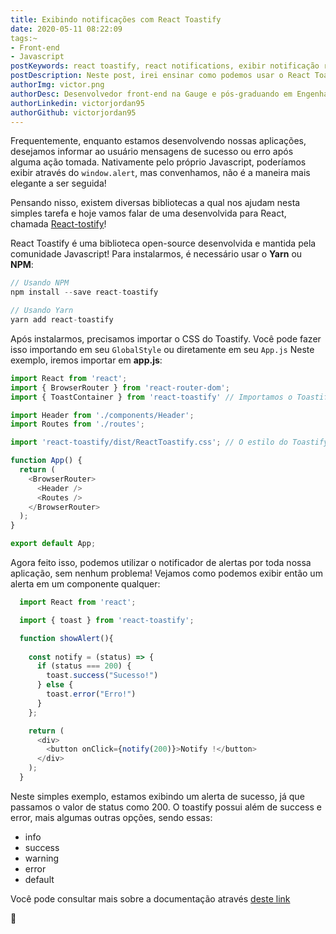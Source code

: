 ```yaml
---
title: Exibindo notificações com React Toastify
date: 2020-05-11 08:22:09
tags:~
- Front-end
- Javascript
postKeywords: react toastify, react notifications, exibir notificação react, react, front-end, javascript, show notification
postDescription: Neste post, irei ensinar como podemos usar o React Toastify, uma biblioteca para exibição de notificações, com o intuito de tornar nossa aplicação mais rica em detalhes e com uma usabilidade melhor!
authorImg: victor.png
authorDesc: Desenvolvedor front-end na Gauge e pós-graduando em Engenharia de Software pela PUC-MG e formado em Banco de Dados pela Fatec, apaixonado por usabilidade, performance e UX!
authorLinkedin: victorjordan95
authorGithub: victorjordan95
---
```


Frequentemente, enquanto estamos desenvolvendo nossas aplicações, desejamos informar ao usuário mensagens de sucesso ou erro após alguma ação tomada.
Nativamente pelo próprio Javascript, poderíamos exibir através do `window.alert`, mas convenhamos, não é a maneira mais elegante a ser seguida!

Pensando nisso, existem diversas bibliotecas a qual nos ajudam nesta simples tarefa e hoje vamos falar de uma desenvolvida para React, chamada [React-tostify](https://github.com/fkhadra/react-toastify)!

<!-- more -->

React Toastify é uma biblioteca open-source desenvolvida e mantida pela comunidade Javascript!
Para instalarmos, é necessário usar o **Yarn** ou **NPM**:

```javascript
// Usando NPM
npm install --save react-toastify

// Usando Yarn
yarn add react-toastify
```

Após instalarmos, precisamos importar o CSS do Toastify.
Você pode fazer isso importando em seu `GlobalStyle` ou diretamente em seu `App.js`
Neste exemplo, iremos importar em **app.js**:


```javascript
import React from 'react';
import { BrowserRouter } from 'react-router-dom';
import { ToastContainer } from 'react-toastify' // Importamos o Toastify

import Header from './components/Header';
import Routes from './routes';

import 'react-toastify/dist/ReactToastify.css'; // O estilo do Toastify

function App() {
  return (
    <BrowserRouter>
      <Header />
      <Routes />
    </BrowserRouter>
  );
}

export default App;
```

Agora feito isso, podemos utilizar o notificador de alertas por toda nossa aplicação, sem nenhum problema!
Vejamos como podemos exibir então um alerta em um componente qualquer:

```javascript
  import React from 'react';

  import { toast } from 'react-toastify';

  function showAlert(){
    
    const notify = (status) => {
      if (status === 200) {
        toast.success("Sucesso!")
      } else {
        toast.error("Erro!")
      }
    };

    return (
      <div>
        <button onClick={notify(200)}>Notify !</button>
      </div>
    );
  }
```

Neste simples exemplo, estamos exibindo um alerta de sucesso, já que passamos o valor de status como 200.
O toastify possui além de success e error, mais algumas outras opções, sendo essas:

- info
- success
- warning
- error
- default

Você pode consultar mais sobre a documentação através [deste link](https://fkhadra.github.io/react-toastify/introduction)

🏡